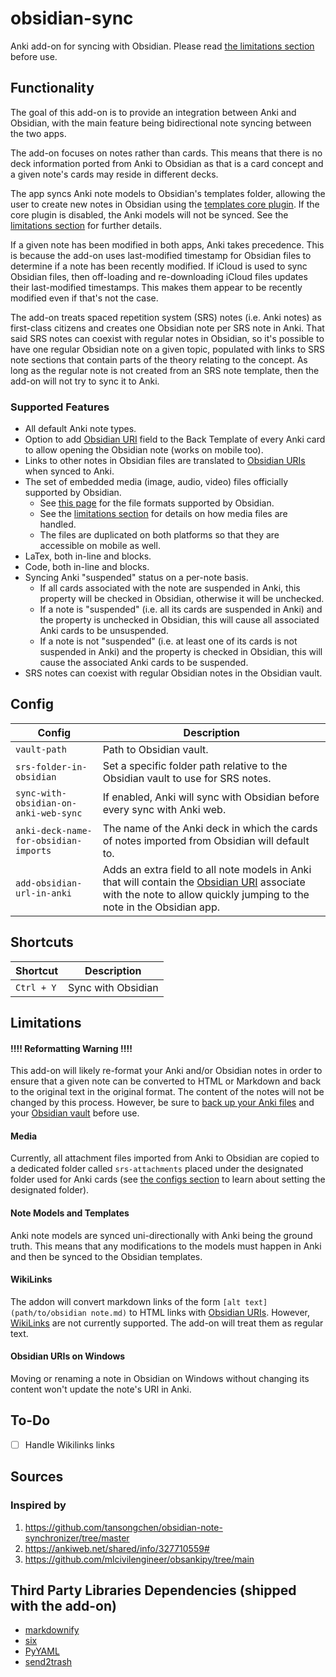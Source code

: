 # obsidian-sync

Anki add-on for syncing with Obsidian. Please read [the limitations section](#required-obsidian-vault-settings--limitations)
before use.

## Functionality

The goal of this add-on is to provide an integration between Anki and Obsidian, with
the main feature being bidirectional note syncing between the two apps.

The add-on focuses on notes rather than cards. This means that there is no deck
information ported from Anki to Obsidian as that is a card concept and a given note's
cards may reside in different decks.

The app syncs Anki note models to Obsidian's templates folder, allowing the user to
create new notes in Obsidian using the [templates core plugin](https://help.obsidian.md/Plugins/Templates). If the core plugin
is disabled, the Anki models will not be synced. See the [limitations section](#note-models-and-templates) for
further details.

If a given note has been modified in both apps, Anki takes precedence. This is because
the add-on uses last-modified timestamp for Obsidian files to determine if a note has
been recently modified. If iCloud is used to sync Obsidian files, then off-loading and
re-downloading iCloud files updates their last-modified timestamps. This makes them
appear to be recently modified even if that's not the case.

The add-on treats spaced repetition system (SRS) notes (i.e. Anki notes) as first-class
citizens and creates one Obsidian note per SRS note in Anki. That said SRS notes can
coexist with regular notes in Obsidian, so it's possible to have one regular Obsidian
note on a given topic, populated with links to SRS note sections that contain parts of the
theory relating to the concept. As long as the regular note is not created from an
SRS note template, then the add-on will not try to sync it to Anki.

### Supported Features

- All default Anki note types.
- Option to add [Obsidian URI](https://help.obsidian.md/Extending+Obsidian/Obsidian+URI) field to the Back Template of every Anki card to allow opening the Obsidian note (works on mobile too).
- Links to other notes in Obsidian files are translated to [Obsidian URIs](https://help.obsidian.md/Extending+Obsidian/Obsidian+URI) when synced to Anki.
- The set of embedded media (image, audio, video) files officially supported by Obsidian.
  - See [this page](https://help.obsidian.md/Files+and+folders/Accepted+file+formats) for the file formats supported by Obsidian.
  - See the [limitations section](#media) for details on how media files are handled.
  - The files are duplicated on both platforms so that they are accessible on mobile as well.
- LaTex, both in-line and blocks.
- Code, both in-line and blocks.
- Syncing Anki "suspended" status on a per-note basis.
  - If all cards associated with the note are suspended in Anki, this property will be checked in Obsidian, otherwise it will be unchecked.
  - If a note is "suspended" (i.e. all its cards are suspended in Anki) and the property is unchecked in Obsidian, this will cause all associated Anki cards to be unsuspended.
  - If a note is not "suspended" (i.e. at least one of its cards is not suspended in Anki) and the property is checked in Obsidian, this will cause the associated Anki cards to be suspended.
- SRS notes can coexist with regular Obsidian notes in the Obsidian vault.

## Config

| Config                                | Description                                                                                                                                                                                                                     |
|---------------------------------------|---------------------------------------------------------------------------------------------------------------------------------------------------------------------------------------------------------------------------------|
| `vault-path`                          | Path to Obsidian vault.                                                                                                                                                                                                         |
| `srs-folder-in-obsidian`              | Set a specific folder path relative to the Obsidian vault to use for SRS notes.                                                                                                                                                 |
| `sync-with-obsidian-on-anki-web-sync` | If enabled, Anki will sync with Obsidian before every sync with Anki web.                                                                                                                                                       |
| `anki-deck-name-for-obsidian-imports` | The name of the Anki deck in which the cards of notes imported from Obsidian will default to.                                                                                                                                   |
| `add-obsidian-url-in-anki`            | Adds an extra field to all note models in Anki that will contain the [Obsidian URI](https://help.obsidian.md/Extending+Obsidian/Obsidian+URI) associate with the note to allow quickly jumping to the note in the Obsidian app. |

## Shortcuts

| Shortcut | Description        |
|----------|--------------------|
| `Ctrl + Y` | Sync with Obsidian |

## Limitations

#### !!!! Reformatting Warning !!!!

This add-on will likely re-format your Anki and/or Obsidian notes in order to ensure that a given note can be
converted to HTML or Markdown and back to the original text in the original format. The content of the notes
will not be changed by this process. However, be sure to [back up your Anki files](https://docs.ankiweb.net/backups.html#backups)
and your [Obsidian vault](https://help.obsidian.md/Getting+started/Back+up+your+Obsidian+files) before use.

#### Media

Currently, all attachment files imported from Anki to Obsidian are copied to a dedicated folder called `srs-attachments`
placed under the designated folder used for Anki cards (see [the configs section](#config) to learn about setting the
designated folder).

#### Note Models and Templates

Anki note models are synced uni-directionally with Anki being the ground truth. This means that any modifications to the
models must happen in Anki and then be synced to the Obsidian templates.

#### WikiLinks

The addon will convert markdown links of the form `[alt text](path/to/obsidian note.md)` to HTML links with
[Obsidian URIs](https://help.obsidian.md/Extending+Obsidian/Obsidian+URI). However, [WikiLinks](https://help.obsidian.md/Linking+notes+and+files/Internal+links)
are not currently supported. The add-on will treat them as regular text.

#### Obsidian URIs on Windows

Moving or renaming a note in Obsidian on Windows without changing its content won't update the note's URI in Anki. 

## To-Do

- [ ] Handle Wikilinks links

## Sources

### Inspired by

1. https://github.com/tansongchen/obsidian-note-synchronizer/tree/master
2. https://ankiweb.net/shared/info/327710559#
3. https://github.com/mlcivilengineer/obsankipy/tree/main

## Third Party Libraries Dependencies (shipped with the add-on)

- [markdownify](https://github.com/matthewwithanm/python-markdownify)
- [six](https://github.com/benjaminp/six)
- [PyYAML](https://github.com/yaml/pyyaml)
- [send2trash](https://github.com/arsenetar/send2trash)
